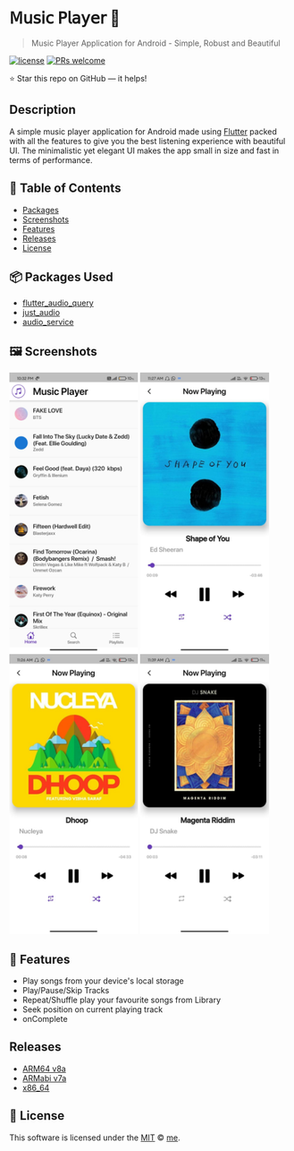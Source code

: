 

# 𝖬𝗎𝗌𝗂𝖼 𝖯𝗅𝖺𝗒𝖾𝗋 🎵

> Music Player Application for Android - Simple, Robust and Beautiful

[![license](https://img.shields.io/github/license/nhn/tui.editor.svg)](https://github.com/nhn/tui.editor/blob/master/LICENSE) [![PRs welcome](https://img.shields.io/badge/PRs-welcome-ff69b4.svg)](https://github.com/nhn/tui.editor/issues?q=is%3Aissue+is%3Aopen+label%3A%22help+wanted%22)

:star: Star this repo on GitHub — it helps!

## Description
A simple music player application for Android made using [Flutter](https://flutter.dev/) packed with all the features to give you the best listening experience with beautiful UI. The minimalistic yet elegant UI makes the app small in size and fast in terms of performance.

## 🚩 Table of Contents

- [Packages](#-packages)
- [Screenshots](#-screenshots)
- [Features](#-features)
- [Releases](#-releases)
- [License](#-license)


## 📦 Packages Used

- [flutter_audio_query](https://pub.dev/packages/flutter_audio_query)
- [just_audio](https://pub.dev/packages/just_audio)
- [audio_service](https://pub.dev/packages/audio_service)

## 🖼️ Screenshots
<img src="Screenshots/4.jpg" height="500em"/> <img src="Screenshots/1.jpeg" height="500em"/> <img src="Screenshots/2.jpeg" height="500em"/> <img src="Screenshots/3.jpeg" height="500em"/> 

## 🎨 Features

* Play songs from your device's local storage
* Play/Pause/Skip Tracks
* Repeat/Shuffle play your favourite songs from Library
* Seek position on current playing track
* onComplete

## Releases
* [ARM64 v8a](..\build\app\outputs\flutter-apk\app-arm64-v8a-release.apk)
* [ARMabi v7a](..\build\app\outputs\flutter-apk\app-armeabi-v7a-release.apk)
* [x86_64](..\build\app\outputs\flutter-apk\app-x86_64-release.apk)

## 📜 License

This software is licensed under the [MIT](https://github.com/nhn/tui.editor/blob/master/LICENSE) © [me](https://github.com/Recker4244).